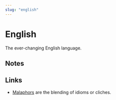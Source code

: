 ```yaml
---
slug: "english"
---
```


# English

The ever-changing English language.

## Notes



## Links

- [Malaphors](https://www.reddit.com/r/Malaphors/top/) are the blending of idioms or cliches. 